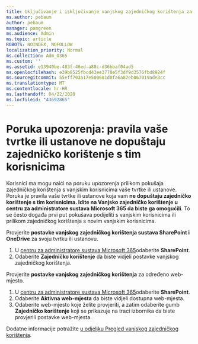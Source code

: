 ```yaml
---
title: Uključivanje i isključivanje vanjskog zajedničkog korištenja za SharePoint
ms.author: pebaum
author: pebaum
manager: pamgreen
ms.audience: Admin
ms.topic: article
ROBOTS: NOINDEX, NOFOLLOW
localization_priority: Normal
ms.collection: Adm_O365
ms.custom: ''
ms.assetid: e13940be-483f-46ed-a88c-d36bbaf04ad5
ms.openlocfilehash: e39b8525fbcd43ee3778e5f3df9d3576fbd8924f
ms.sourcegitcommit: 55eff703a17e500681d8fa6a87eb067019ade3cc
ms.translationtype: MT
ms.contentlocale: hr-HR
ms.lasthandoff: 04/22/2020
ms.locfileid: "43692865"
---
```

# <a name="warning-message-your-organizations-policies-dont-allow-you-to-share-with-these-users"></a>Poruka upozorenja: pravila vaše tvrtke ili ustanove ne dopuštaju zajedničko korištenje s tim korisnicima

Korisnici ma mogu naići na poruku upozorenja prilikom pokušaja zajedničkog korištenja s vanjskim korisnicima vaše tvrtke ili ustanove. Poruka je pravila vaše tvrtke ili ustanove koja vam **ne dopuštaju zajedničko korištenje s tim korisnicima. Idite na Vanjsko zajedničko korištenje u centru za administratore sustava Microsoft 365 da biste ga omogućili**. To se često događa prvi put pokušava podijeliti s vanjskim korisnicima ili prilikom zajedničkog korištenja s novim vanjskim korisnicima.

Provjerite **postavke vanjskog zajedničkog korištenja sustava SharePoint i OneDrive** za svoju tvrtku ili ustanovu.

1. U [centru za administratore sustava Microsoft 365](https://admin.microsoft.com/AdminPortal/Home#/homepage">https://admin.microsoft.com/)odaberite **SharePoint**.
3. Odaberite **Zajedničko korištenje** da biste vidjeli postavke vanjskog zajedničkog korištenja.

Provjerite **postavke vanjskog zajedničkog korištenja** za određeno web-mjesto.

1. U [centru za administratore sustava Microsoft 365](https://admin.microsoft.com/AdminPortal/Home#/homepage">https://admin.microsoft.com/)odaberite **SharePoint**.
2. Odaberite **Aktivna web-mjesta** da biste vidjeli dostupna web-mjesta.
3. Odaberite web-mjesto koje želite provjeriti, a zatim odaberite gumb **Zajedničko korištenje** koji se prikazuje na traci izbornika da biste provjerili postavke web-mjesta.

Dodatne informacije potražite [u odjeljku Pregled vanjskog zajedničkog korištenja](https://docs.microsoft.com/sharepoint/external-sharing-overview).